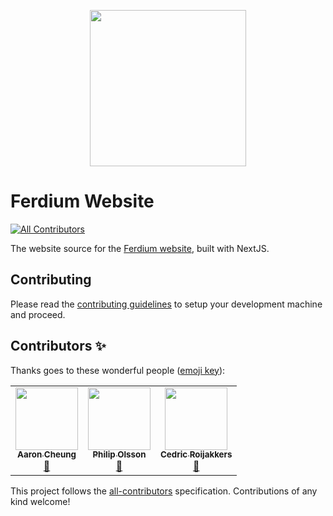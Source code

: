 <p align="center">
    <a href="https://ferdium.org">
      <img src="./assets/logo.png" alt="" width="250"/>
    </a>
</p>

# Ferdium Website

<!-- ALL-CONTRIBUTORS-BADGE:START - Do not remove or modify this section -->
[![All Contributors](https://img.shields.io/badge/all_contributors-2-orange.svg?style=flat-square)](#contributors-)
<!-- ALL-CONTRIBUTORS-BADGE:END -->

The website source for the [Ferdium website](https://ferdium.org), built with NextJS.

## Contributing

Please read the [contributing guidelines](CONTRIBUTING.md) to setup your development machine and proceed.

## Contributors ✨

Thanks goes to these wonderful people ([emoji key](https://allcontributors.org/docs/en/emoji-key)):

<!-- ALL-CONTRIBUTORS-LIST:START - Do not remove or modify this section -->
<!-- prettier-ignore-start -->
<!-- markdownlint-disable -->
<table>
  <tr>
    <td align="center"><a href="http://aaroncheung430.com"><img src="https://avatars.githubusercontent.com/u/21007144?v=4?s=100" width="100px;" alt=""/><br /><sub><b>Aaron Cheung</b></sub></a><br /><a href="https://github.com/ferdium/website/commits?author=AaronCheung430" title="Documentation">📖</a></td>
    <td align="center"><a href="https://github.com/Dalgam"><img src="https://avatars.githubusercontent.com/u/7426323?v=4?s=100" width="100px;" alt=""/><br /><sub><b>Philip Olsson</b></sub></a><br /><a href="https://github.com/ferdium/website/commits?author=Dalgam" title="Documentation">📖</a></td>
    <td align="center"><a href="https://github.com/cedricroijakkers"><img src="https://avatars.githubusercontent.com/u/15158042?v=4?s=100" width="100px;" alt=""/><br /><sub><b>Cedric Roijakkers</b></sub></a><br /><a href="https://github.com/ferdium/website/commits?author=cedricroijakkers" title="Documentation">📖</a></td>
  </tr>
</table>

<!-- markdownlint-restore -->
<!-- prettier-ignore-end -->

<!-- ALL-CONTRIBUTORS-LIST:END -->

This project follows the [all-contributors](https://github.com/all-contributors/all-contributors) specification. Contributions of any kind welcome!
